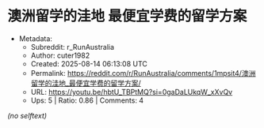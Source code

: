 # 澳洲留学的洼地 最便宜学费的留学方案

- Metadata:
  - Subreddit: r_RunAustralia
  - Author: cuter1982
  - Created: 2025-08-14 06:13:08 UTC
  - Permalink: https://reddit.com/r/RunAustralia/comments/1mpsit4/澳洲留学的洼地_最便宜学费的留学方案/
  - URL: https://youtu.be/hbtU_TBPtMQ?si=0gaDaLUkqW_xXvQv
  - Ups: 5 | Ratio: 0.86 | Comments: 4

_(no selftext)_
